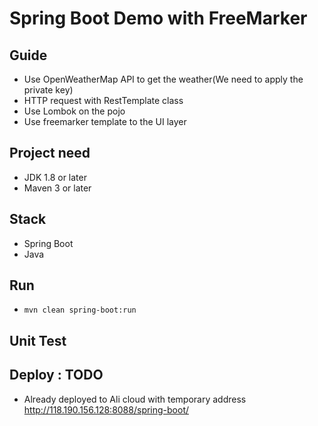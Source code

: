 # Spring Boot Demo with FreeMarker

## Guide
- Use OpenWeatherMap API to get the weather(We need to apply the private key)
- HTTP request with RestTemplate class
- Use Lombok on the pojo
- Use freemarker template to the UI layer

## Project need
- JDK 1.8 or later
- Maven 3 or later

## Stack
- Spring Boot
- Java

## Run
- `mvn clean spring-boot:run`

## Unit Test

## Deploy : TODO
- Already deployed to Ali cloud with temporary address
http://118.190.156.128:8088/spring-boot/
